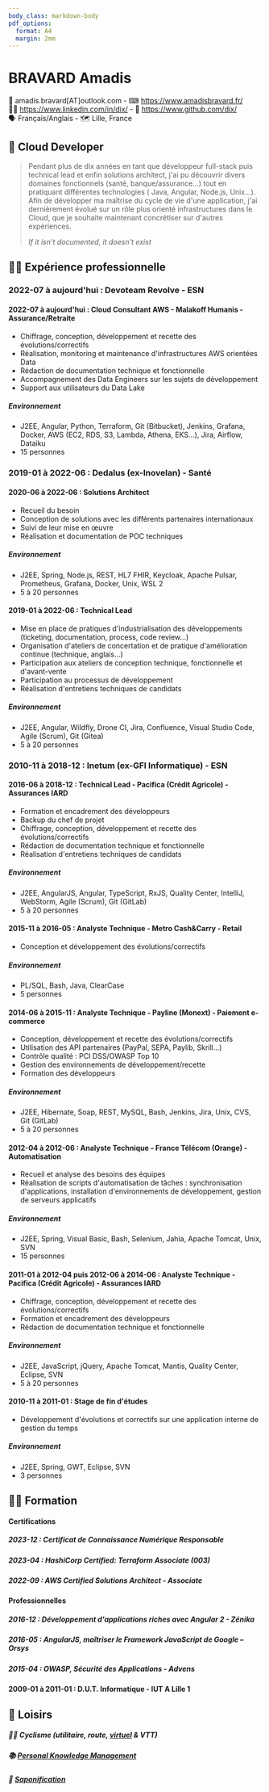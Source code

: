 ```yaml
---
body_class: markdown-body
pdf_options:
  format: A4
  margin: 2mm
---
```


<meta name="viewport" content="width=device-width, initial-scale=1"/>

# BRAVARD Amadis

📧&nbsp;amadis.bravard[AT]outlook.com - ⌨&nbsp;https://www.amadisbravard.fr/<br />
👨‍💼&nbsp;https://www.linkedin.com/in/dix/ - 🧫&nbsp;https://www.github.com/dix/<br />
🗣&nbsp;Français/Anglais - 🗺&nbsp;Lille, France<br />

## 🎯&nbsp;Cloud Developer

> Pendant plus de dix années en tant que développeur full-stack puis technical lead et enfin solutions architect, j'ai
> pu découvrir divers domaines fonctionnels (santé, banque/assurance...) tout en pratiquant différentes technologies (
> Java, Angular, Node.js, Unix...).<br />
> Afin de développer ma maîtrise du cycle de vie d'une application, j'ai dernièrement évolué sur un rôle plus orienté
> infrastructures dans le Cloud, que je souhaite maintenant concrétiser sur d'autres expériences.
>
> _If it isn't documented, it doesn't exist_

## 👨‍💻&nbsp;Expérience professionnelle

### 2022-07 à aujourd'hui : Devoteam Revolve - ESN

#### 2022-07 à aujourd'hui : Cloud Consultant AWS - Malakoff Humanis - Assurance/Retraite

- Chiffrage, conception, développement et recette des évolutions/correctifs
- Réalisation, monitoring et maintenance d'infrastructures AWS orientées Data
- Rédaction de documentation technique et fonctionnelle
- Accompagnement des Data Engineers sur les sujets de développement
- Support aux utilisateurs du Data Lake

##### Environnement

- J2EE, Angular, Python, Terraform, Git (Bitbucket), Jenkins, Grafana, Docker, AWS (EC2, RDS, S3, Lambda, Athena,
  EKS...), Jira, Airflow, Dataiku
- 15 personnes

### 2019-01 à 2022-06 : Dedalus (ex-Inovelan) - Santé

#### 2020-06 à 2022-06 : Solutions Architect

- Recueil du besoin
- Conception de solutions avec les différents partenaires internationaux
- Suivi de leur mise en œuvre
- Réalisation et documentation de POC techniques

##### Environnement

- J2EE, Spring, Node.js, REST, HL7 FHIR, Keycloak, Apache Pulsar, Prometheus, Grafana, Docker, Unix, WSL 2
- 5 à 20 personnes

#### 2019-01 à 2022-06 : Technical Lead

- Mise en place de pratiques d'industrialisation des développements (ticketing, documentation, process, code review...)
- Organisation d'ateliers de concertation et de pratique d'amélioration continue (technique, anglais...)
- Participation aux ateliers de conception technique, fonctionnelle et d'avant-vente
- Participation au processus de développement
- Réalisation d'entretiens techniques de candidats

##### Environnement

- J2EE, Angular, Wildfly, Drone CI, Jira, Confluence, Visual Studio Code, Agile (Scrum), Git (Gitea)
- 5 à 20 personnes

### 2010-11 à 2018-12 : Inetum (ex-GFI Informatique) - ESN

#### 2016-06 à 2018-12 : Technical Lead - Pacifica&nbsp;(Crédit&nbsp;Agricole) - Assurances&nbsp;IARD

- Formation et encadrement des développeurs
- Backup du chef de projet
- Chiffrage, conception, développement et recette des évolutions/correctifs
- Rédaction de documentation technique et fonctionnelle
- Réalisation d'entretiens techniques de candidats

##### Environnement

- J2EE, AngularJS, Angular, TypeScript, RxJS, Quality Center, IntelliJ, WebStorm, Agile (Scrum), Git (GitLab)
- 5 à 20 personnes

#### 2015-11 à 2016-05 : Analyste Technique - Metro&nbsp;Cash&Carry - Retail

- Conception et développement des évolutions/correctifs

##### Environnement

- PL/SQL, Bash, Java, ClearCase
- 5 personnes

#### 2014-06 à 2015-11 : Analyste Technique - Payline&nbsp;(Monext) - Paiement&nbsp;e-commerce

- Conception, développement et recette des évolutions/correctifs
- Utilisation des API partenaires (PayPal, SEPA, Paylib, Skrill...)
- Contrôle qualité : PCI DSS/OWASP Top 10
- Gestion des environnements de développement/recette
- Formation des développeurs

##### Environnement

- J2EE, Hibernate, Soap, REST, MySQL, Bash, Jenkins, Jira, Unix, CVS, Git (GitLab)
- 5 à 20 personnes

#### 2012-04 à 2012-06 : Analyste Technique - France&nbsp;Télécom&nbsp;(Orange) - Automatisation

- Recueil et analyse des besoins des équipes
- Réalisation de scripts d'automatisation de tâches : synchronisation d'applications, installation d'environnements de
  développement, gestion de serveurs applicatifs

##### Environnement

- J2EE, Spring, Visual Basic, Bash, Selenium, Jahia, Apache Tomcat, Unix, SVN
- 15 personnes

#### 2011-01 à 2012-04 puis 2012-06 à 2014-06 : Analyste Technique - Pacifica&nbsp;(Crédit&nbsp;Agricole) - Assurances&nbsp;IARD

- Chiffrage, conception, développement et recette des évolutions/correctifs
- Formation et encadrement des développeurs
- Rédaction de documentation technique et fonctionnelle

##### Environnement

- J2EE, JavaScript, jQuery, Apache Tomcat, Mantis, Quality Center, Eclipse, SVN
- 5 à 20 personnes

#### 2010-11 à 2011-01 : Stage de fin d'études

- Développement d'évolutions et correctifs sur une application interne de gestion du temps

##### Environnement

- J2EE, Spring, GWT, Eclipse, SVN
- 3 personnes

## 👨‍🎓&nbsp;Formation

#### Certifications

##### 2023-12 : Certificat de Connaissance Numérique Responsable

##### 2023-04 : HashiCorp Certified: Terraform Associate (003)

##### 2022-09 : AWS Certified Solutions Architect - Associate

#### Professionnelles

##### 2016-12 : Développement d'applications riches avec Angular 2 - Zénika

##### 2016-05 : AngularJS, maîtriser le Framework JavaScript de Google – Orsys

##### 2015-04 : OWASP, Sécurité des Applications - Advens

#### 2009-01 à 2011-01 : D.U.T.&nbsp;Informatique - IUT&nbsp;A&nbsp;Lille&nbsp;1

## 🎨&nbsp;Loisirs

##### 🚴‍♀️&nbsp;Cyclisme (utilitaire, route, [virtuel](https://www.zwift.com/) & VTT)

##### 📚&nbsp;[Personal Knowledge Management](https://fr.wikipedia.org/wiki/Gestion_des_connaissances_personnelles)

##### 🧼&nbsp;[Saponification](https://fr.wikipedia.org/wiki/Savon_%C3%A0_froid)